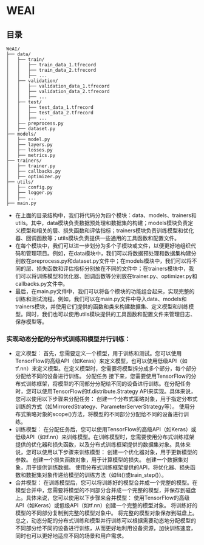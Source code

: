 # WEAI
## 目录
    WeAI/
    ├── data/
    │   ├── train/
    │   │   ├── train_data_1.tfrecord
    │   │   ├── train_data_2.tfrecord
    │   │   ├── ...
    │   ├── validation/
    │   │   ├── validation_data_1.tfrecord
    │   │   ├── validation_data_2.tfrecord
    │   │   ├── ...
    │   ├── test/
    │   │   ├── test_data_1.tfrecord
    │   │   ├── test_data_2.tfrecord
    │   │   ├── ...
    │   ├── preprocess.py
    │   ├── dataset.py
    ├── models/
    │   ├── model.py
    │   ├── layers.py
    │   ├── losses.py
    │   ├── metrics.py
    ├── trainers/
    │   ├── trainer.py
    │   ├── callbacks.py
    │   ├── optimizer.py
    ├── utils/
    │   ├── config.py
    │   ├── logger.py
    │   ├── ...
    ├── main.py

* 在上面的目录结构中，我们将代码分为四个模块：data、models、trainers和utils。其中，data模块负责数据预处理和数据集的构建；models模块负责定义模型和相关的层、损失函数和评估指标；trainers模块负责训练模型和优化器、回调函数等；utils模块负责提供一些通用的工具函数和配置文件。
* 在每个模块中，我们可以进一步划分为多个子模块或文件，以便更好地组织代码和管理项目。例如，在data模块中，我们可以将数据预处理和数据集构建分别放在preprocess.py和dataset.py文件中；在models模块中，我们可以将不同的层、损失函数和评估指标分别放在不同的文件中；在trainers模块中，我们可以将训练模型和优化器、回调函数等分别放在trainer.py、optimizer.py和callbacks.py文件中。
* 最后，在main.py文件中，我们可以将各个模块的功能组合起来，实现完整的训练和测试流程。例如，我们可以在main.py文件中导入data、models和trainers模块，并使用它们提供的函数和类来构建数据集、定义模型和训练模型。同时，我们也可以使用utils模块提供的工具函数和配置文件来管理日志、保存模型等。

### 实现动态分配的分布式训练和模型并行训练：

* 定义模型：
    首先，您需要定义一个模型，用于训练和测试。您可以使用TensorFlow的高级API（如Keras）来定义模型，也可以使用低级API（如tf.nn）来定义模型。在定义模型时，您需要将模型拆分成多个部分，每个部分分配给不同的设备进行训练。
分配任务
接下来，您需要使用TensorFlow的分布式训练框架，将模型的不同部分分配给不同的设备进行训练。在分配任务时，您可以使用TensorFlow的tf.distribute.Strategy API来实现。具体来说，您可以使用以下步骤来分配任务：
创建一个分布式策略对象，用于指定分布式训练的方式（如MirroredStrategy、ParameterServerStrategy等）。
使用分布式策略对象的scope()方法，将模型的不同部分分配给不同的设备进行训练。
* 训练模型：
在分配任务后，您可以使用TensorFlow的高级API（如Keras）或低级API（如tf.nn）来训练模型。在训练模型时，您需要使用分布式训练框架提供的优化器和损失函数，以及分布式训练框架提供的数据集对象。具体来说，您可以使用以下步骤来训练模型：
创建一个优化器对象，用于更新模型的参数。
创建一个损失函数对象，用于计算模型的损失。
创建一个数据集对象，用于提供训练数据。
使用分布式训练框架提供的API，将优化器、损失函数和数据集对象传递给模型的训练方法（如fit()或train_step()）。
* 合并模型：
在训练模型后，您可以将训练好的模型合并成一个完整的模型。在模型合并中，您需要将模型的不同部分合并成一个完整的模型，并保存到磁盘上。具体来说，您可以使用以下步骤来合并模型：
使用TensorFlow的高级API（如Keras）或低级API（如tf.nn）创建一个完整的模型对象。
将训练好的模型的不同部分复制到完整的模型对象中。
将完整的模型对象保存到磁盘上。
总之，动态分配的分布式训练和模型并行训练可以根据需要动态地分配模型的不同部分给不同的设备进行训练，从而更好地利用设备资源，加快训练速度，同时也可以更好地适应不同的场景和用户需求。